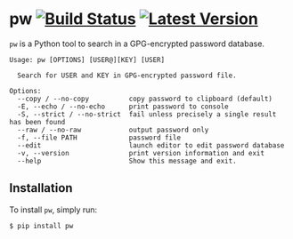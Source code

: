 # pw [![Build Status](https://travis-ci.org/catch22/pw.svg?branch=master)](https://travis-ci.org/catch22/pw) [![Latest Version](https://badge.fury.io/py/pw.svg)](https://pypi.python.org/pypi/pw/)

`pw` is a Python tool to search in a GPG-encrypted password database.

```
Usage: pw [OPTIONS] [USER@][KEY] [USER]

  Search for USER and KEY in GPG-encrypted password file.

Options:
  --copy / --no-copy          copy password to clipboard (default)
  -E, --echo / --no-echo      print password to console
  -S, --strict / --no-strict  fail unless precisely a single result has been found
  --raw / --no-raw            output password only
  -f, --file PATH             password file
  --edit                      launch editor to edit password database
  -v, --version               print version information and exit
  --help                      Show this message and exit.
```


## Installation

To install `pw`, simply run:

```bash
$ pip install pw
```
